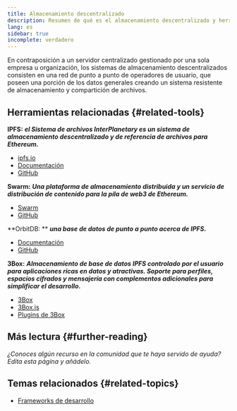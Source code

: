 ```yaml
---
title: Almacenamiento descentralizado
description: Resumen de qué es el almacenamiento descentralizado y herramientas disponibles para integrarse en una dapp.
lang: es
sidebar: true
incomplete: verdadero
---
```


En contraposición a un servidor centralizado gestionado por una sola empresa u organización, los sistemas de almacenamiento descentralizados consisten en una red de punto a punto de operadores de usuario, que poseen una porción de los datos generales creando un sistema resistente de almacenamiento y compartición de archivos.

## Herramientas relacionadas {#related-tools}

**IPFS:** **_el Sistema de archivos InterPlanetary es un sistema de almacenamiento descentralizado y de referencia de archivos para Ethereum._**

- [ipfs.io](https://ipfs.io/)
- [Documentación](https://docs.ipfs.io/)
- [GitHub](https://github.com/ipfs/ipfs)

**Swarm:** **_Una plataforma de almacenamiento distribuida y un servicio de distribución de contenido para la pila de web3 de Ethereum._**

- [Swarm](https://ethersphere.github.io/swarm-home/)
- [GitHub](https://github.com/ethersphere/swarm)

**OrbitDB: ** **_una base de datos de punto a punto acerca de IPFS._**

- [Documentación](https://github.com/orbitdb/field-manual)
- [GitHub](https://github.com/orbitdb/orbit-db)

**3Box:** **_Almacenamiento de base de datos IPFS controlado por el usuario para aplicaciones ricas en datos y atractivas. Soporte para perfiles, espacios cifrados y mensajería con complementos adicionales para simplificar el desarrollo._**

- [3Box](https://3box.io)
- [3Box.js](https://github.com/3box/3box-js)
- [Plugins de 3Box](https://docs.3box.io/build/plugins)

## Más lectura {#further-reading}

_¿Conoces algún recurso en la comunidad que te haya servido de ayuda? Edita esta página y añádelo._

## Temas relacionados {#related-topics}

- [Frameworks de desarrollo](/en/developers/docs/frameworks/)
